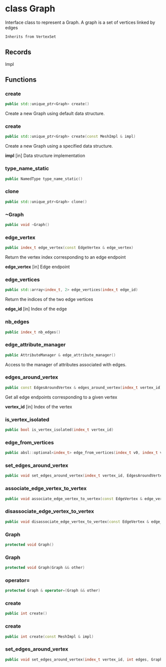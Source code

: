 # class Graph


 Interface class to represent a Graph. A graph is a set of vertices linked by edges



```cpp
Inherits from VertexSet
```



## Records

Impl



## Functions

### create

```cpp
public std::unique_ptr<Graph> create()
```

 Create a new Graph using default data structure.

### create

```cpp
public std::unique_ptr<Graph> create(const MeshImpl & impl)
```

 Create a new Graph using a specified data structure.

**impl** [in] Data structure implementation

### type_name_static

```cpp
public NamedType type_name_static()
```


### clone

```cpp
public std::unique_ptr<Graph> clone()
```


### ~Graph

```cpp
public void ~Graph()
```


### edge_vertex

```cpp
public index_t edge_vertex(const EdgeVertex & edge_vertex)
```


 Return the vertex index corresponding to an edge endpoint

**edge_vertex** [in] Edge endpoint

### edge_vertices

```cpp
public std::array<index_t, 2> edge_vertices(index_t edge_id)
```


 Return the indices of the two edge vertices

**edge_id** [in] Index of the edge

### nb_edges

```cpp
public index_t nb_edges()
```


### edge_attribute_manager

```cpp
public AttributeManager & edge_attribute_manager()
```


 Access to the manager of attributes associated with edges.

### edges_around_vertex

```cpp
public const EdgesAroundVertex & edges_around_vertex(index_t vertex_id)
```


 Get all edge endpoints corresponding to a given vertex

**vertex_id** [in] Index of the vertex

### is_vertex_isolated

```cpp
public bool is_vertex_isolated(index_t vertex_id)
```


### edge_from_vertices

```cpp
public absl::optional<index_t> edge_from_vertices(index_t v0, index_t v1)
```


### set_edges_around_vertex

```cpp
public void set_edges_around_vertex(index_t vertex_id, EdgesAroundVertex edges, GraphKey )
```


### associate_edge_vertex_to_vertex

```cpp
public void associate_edge_vertex_to_vertex(const EdgeVertex & edge_vertex, index_t vertex_id, GraphKey )
```


### disassociate_edge_vertex_to_vertex

```cpp
public void disassociate_edge_vertex_to_vertex(const EdgeVertex & edge_vertex, GraphKey )
```


### Graph

```cpp
protected void Graph()
```


### Graph

```cpp
protected void Graph(Graph && other)
```


### operator=

```cpp
protected Graph & operator=(Graph && other)
```


### create

```cpp
public int create()
```


### create

```cpp
public int create(const MeshImpl & impl)
```


### set_edges_around_vertex

```cpp
public void set_edges_around_vertex(index_t vertex_id, int edges, GraphKey )
```



